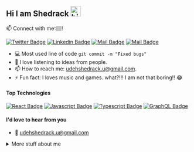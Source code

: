 ## Hi I am Shedrack <img src="https://user-images.githubusercontent.com/1303154/88677602-1635ba80-d120-11ea-84d8-d263ba5fc3c0.gif" width="28px" height="28px" alt="hi">



:mailbox: Connect with me👇🏽!

[![Twitter Badge](https://img.shields.io/badge/-@4nOnymOu5_Dev-1ca0f1?style=flat&labelColor=1ca0f1&logo=twitter&logoColor=white&link=https://twitter.com/Ipenywis)](https://twitter.com/4nOnymOu5_Dev)  [![Linkedin Badge](https://img.shields.io/badge/-Shedrack-0e76a8?style=flat&labelColor=0e76a8&logo=linkedin&logoColor=white)](https://www.linkedin.com/in/udehshedrack/) [![Mail Badge](https://img.shields.io/badge/-@5h3dr4ck-e84393?style=flat&labelColor=e84393&logo=instagram&logoColor=white)](https://instagram.com/5h4dr4ck) [![Mail Badge](https://img.shields.io/badge/-shedrack-c0392b?style=flat&labelColor=c0392b&logo=gmail&logoColor=white)](mailto:udehshedrack.u@gmail.com)

<!-- TODO: Add last video link -->

- :computer: Most used line of code `git commit -m "Fixed bugs"`
- 🤔 I love listening to ideas from people.
- 📫 How to reach me: udehshedrack.u@gmail.com.
- ⚡ Fun fact: I loves music and games. what?!!! I am not that boring!! 😂

#### Top Technologies

<!-- TODO: Make technologies links takes you to repositories -->

[![React Badge](https://img.shields.io/badge/-React-61DBFB?style=for-the-badge&labelColor=black&logo=react&logoColor=61DBFB)](#) [![Javascript Badge](https://img.shields.io/badge/-Javascript-F0DB4F?style=for-the-badge&labelColor=black&logo=javascript&logoColor=F0DB4F)](#) [![Typescript Badge](https://img.shields.io/badge/-Typescript-007acc?style=for-the-badge&labelColor=black&logo=typescript&logoColor=007acc)](#)  [![GraphQL Badge](https://img.shields.io/badge/-GraphQl-e535ab?style=for-the-badge&labelColor=black&logo=node.js&logoColor=e535ab)](#)



#### I'd love to hear from you

- :email: udehshedrack.u@gmail.com


<!-- #### Profile Visits  -->

<!-- ![visitors](https://visitor-badge.glitch.me/badge?page_id=5h3d.5h3d) -->

<details>
<summary>
  More stuff about me
</summary>

<br >

I love sharing knowledge, and  helping other developers.


#### Coding Stats

<!--START_SECTION:waka-->
```text
HTML             ████████████████████▓░░░░   
CSS              ████████████████████▓░░░░   
JavaScript       ████████████████████▓░░░░   
React            ████████████████████▓░░░░
Tailwind Css     ████████████████████▓░░░░  
Next.js          ████████████░░░░░░░░░░░░░   
Solidity         █████████░░░░░░░░░░░░░░░░  
Typescript       █████████████████░░░░░░░░   



```
<!--END_SECTION:waka-->

